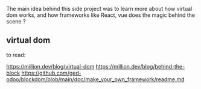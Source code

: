The main idea behind this side project was to learn more about how virtual dom works, and how frameworks like React, vue does the magic behind the scene ?

## virtual dom


to read:

https://million.dev/blog/virtual-dom
https://million.dev/blog/behind-the-block
https://github.com/ged-odoo/blockdom/blob/main/doc/make_your_own_framework/readme.md